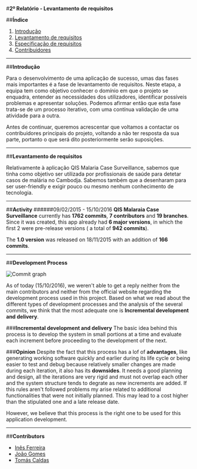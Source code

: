 #**2º Relatório - Levantamento de requisitos**

##**Índice**

1. [Introdução](#intro)
2. [Levantamento de requisitos](#elicitation)
3. [Especificação de requisitos](#specification)
4. [Contribuidores](#contributors)


***
##**Introdução** <a name ="intro"></a>

Para o desenvolvimento de uma aplicação de sucesso, umas das fases mais importantes é a fase de levantamento de requisitos. Neste etapa, a equipa tem como objetivo conhecer o domínio em que o projeto se enquadra, entender as necessidades dos utilizadores, identificar possíveis problemas e apresentar soluções. Podemos afirmar então que esta fase trata-se de um processo iterativo, com uma contínua validação de uma atividade para a outra. 

Antes de continuar, queremos acrescentar que voltamos a contactar os contribuidores principais do projeto, voltando a não ter resposta da sua parte, portanto o que será dito posteriormente serão suposições.


****
##**Levantamento de requisitos** <a name ="elicitatiom"></a>

Relativamente à aplicação QIS Malaria Case Surveillance, sabemos que tinha como objetivo ser utilizada por profissionais de saúde para detetar casos de malária no Cambodja. Sabemos também que a desenharam para ser user-friendly e exigir pouco ou mesmo nenhum conhecimento de tecnologia.


***
##**Activity**<a name = "activity"></a>
######09/02/2015 - 15/10/2016
**QIS Malaraia Case Surveillance** currently has **1762 commits**, **7 contributors** and **19 branches**. Since it was created, this app already had **6 major versions**, in which the first 2 were pre-release versions ( a total of **942 commits**).

The **1.0 version** was released on 18/11/2015 with an addition of **166 commits**.

***
##**Development Process** <a name = "development"></a>

![Commit graph](http://www.mediafire.com/convkey/dff8/9obev1qkuobq1g1zg.jpg)

As of today (15/10/2016), we weren't able to get a reply neither from the main contributors and neither from the official website regarding the development process used in this project. Based on what we read about the different types of development processes and the analysis of the several commits, we think that the most adequate one is **Incremental development and delivery**. 




###**Incremental development and delivery** <a name="idd"></a>
The basic idea behind this process is to develop the system in small portions at a time and evaluate each increment before proceeding to the development of the next.



###**Opinion**<a name="opinion"></a>
Despite the fact that this process has a lof of **advantages**, like generating working software quickly and earlier during its life cycle or being easier to test and debug because relatively smaller changes are made during each iteration, it also has its **downsides**. It needs a good planning and design, all the iterations are very rigid and must not overlap each other and the system structure tends to degrate as new increments are added. If this rules aren't followed problems my arise related to additional functionalities that were not initially planned. This may lead to a cost higher than the stipulated one and a late release date.

However, we believe that this process is the right one to be used for this application development. 

****
##**Contributors**<a name="contributors"></a>

* [Inês Ferreira](https://github.com/inesferreira7)
* [João Gomes](https://github.com/joaogomes04)
* [Tomás Caldas](https://github.com/tomasvcaldas)
